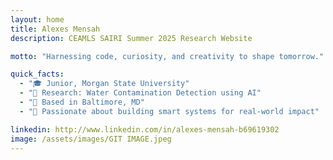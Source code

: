 ```yaml
---
layout: home
title: Alexes Mensah
description: CEAMLS SAIRI Summer 2025 Research Website

motto: "Harnessing code, curiosity, and creativity to shape tomorrow."

quick_facts:
  - "🎓 Junior, Morgan State University"
  - "🔬 Research: Water Contamination Detection using AI"
  - "📍 Based in Baltimore, MD"
  - "🚀 Passionate about building smart systems for real-world impact"

linkedin: http://www.linkedin.com/in/alexes-mensah-b69619302
image: /assets/images/GIT IMAGE.jpeg
---
```

